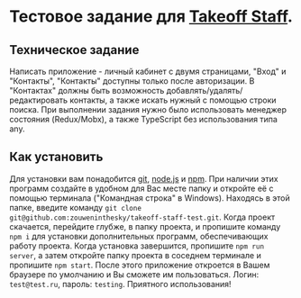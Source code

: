 # Тестовое задание для [Takeoff Staff](https://spb.hh.ru/employer/3909076).

## Техническое задание

Написать приложение - личный кабинет с двумя страницами, "Вход" и "Контакты", "Контакты" доступны только после авторизации.
В "Контактах" должны быть возможность добавлять/удалять/редактировать контакты, а также искать нужный с помощью строки поиска.
При выполнении задания нужно было использовать менеджер состояния (Redux/Mobx), а также TypeScript без использования типа any.

## Как установить

Для установки вам понадобится [git](https://git-scm.com/downloads), [node.js](https://nodejs.org/en/) и [npm](https://www.npmjs.com/).
При наличии этих программ создайте в удобном для Вас месте папку и откройте её с помощью терминала ("Командная строка" в Windows). Находясь в этой папке, введите команду `git clone git@github.com:zouweninthesky/takeoff-staff-test.git`.
Когда проект скачается, перейдите глубже, в папку проекта, и пропишите команду `npm i` для установки дополнительных программ, обеспечивающих работу проекта.
Когда установка завершится, пропишите `npm run server`, а затем откройте папку проекта в соседнем терминале и пропишите `npm start`.
После этого приложение откроется в Вашем браузере по умолчанию и Вы сможете им пользоваться. Логин: `test@test.ru`, пароль: `testing`.
Приятного использования!
